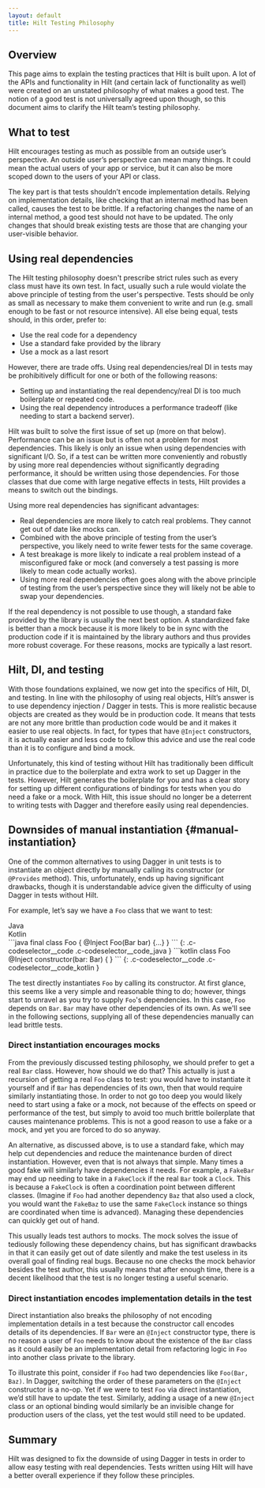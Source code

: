 ```yaml
---
layout: default
title: Hilt Testing Philosophy
---
```


## Overview

This page aims to explain the testing practices that Hilt is built upon. A lot
of the APIs and functionality in Hilt (and certain lack of functionality as
well) were created on an unstated philosophy of what makes a good test. The
notion of a good test is not universally agreed upon though, so this document
aims to clarify the Hilt team’s testing philosophy.

## What to test

Hilt encourages testing as much as possible from an outside user’s perspective.
An outside user’s perspective can mean many things. It could mean the actual
users of your app or service, but it can also be more scoped down to the users
of your API or class.

The key part is that tests shouldn’t encode implementation details. Relying on
implementation details, like checking that an internal method has been called,
causes the test to be brittle. If a refactoring changes the name of an internal
method, a good test should not have to be updated. The only changes that should
break existing tests are those that are changing your user-visible behavior.

## Using real dependencies

The Hilt testing philosophy doesn't prescribe strict rules such as every class
must have its own test. In fact, usually such a rule would violate the above
principle of testing from the user's perspective. Tests should be only as small
as necessary to make them convenient to write and run (e.g. small enough to be
fast or not resource intensive). All else being equal, tests should, in this
order, prefer to:

*   Use the real code for a dependency
*   Use a standard fake provided by the library
*   Use a mock as a last resort

However, there are trade offs. Using real dependencies/real DI in tests may be
prohibitively difficult for one or both of the following reasons:

*   Setting up and instantiating the real dependency/real DI is too much
    boilerplate or repeated code.
*   Using the real dependency introduces a performance tradeoff (like needing to
    start a backend server).

Hilt was built to solve the first issue of set up (more on that below).
Performance can be an issue but is often not a problem for most dependencies.
This likely is only an issue when using dependencies with significant I/O. So,
if a test can be written more conveniently and robustly by using more real
dependencies without significantly degrading performance, it should be written
using those dependencies. For those classes that due come with large negative
effects in tests, Hilt provides a means to switch out the bindings.

Using more real dependencies has significant advantages:

*   Real dependencies are more likely to catch real problems. They cannot get
    out of date like mocks can.
*   Combined with the above principle of testing from the user’s perspective,
    you likely need to write fewer tests for the same coverage.
*   A test breakage is more likely to indicate a real problem instead of a
    misconfigured fake or mock (and conversely a test passing is more likely to
    mean code actually works).
*   Using more real dependencies often goes along with the above principle of
    testing from the user’s perspective since they will likely not be able to
    swap your dependencies.

If the real dependency is not possible to use though, a standard fake provided
by the library is usually the next best option. A standardized fake is better
than a mock because it is more likely to be in sync with the production code if
it is maintained by the library authors and thus provides more robust coverage.
For these reasons, mocks are typically a last resort.

## Hilt, DI, and testing

With those foundations explained, we now get into the specifics of Hilt, DI, and
testing. In line with the philosophy of using real objects, Hilt’s answer is to
use dependency injection / Dagger in tests. This is more realistic because
objects are created as they would be in production code. It means that tests are
not any more brittle than production code would be and it makes it easier to use
real objects. In fact, for types that have `@Inject` constructors, it is
actually easier and less code to follow this advice and use the real code than
it is to configure and bind a mock.

Unfortunately, this kind of testing without Hilt has traditionally been
difficult in practice due to the boilerplate and extra work to set up Dagger in
the tests. However, Hilt generates the boilerplate for you and has a clear story
for setting up different configurations of bindings for tests when you do need a
fake or a mock. With Hilt, this issue should no longer be a deterrent to writing
tests with Dagger and therefore easily using real dependencies.

## Downsides of manual instantiation {#manual-instantiation}

One of the common alternatives to using Dagger in unit tests is to instantiate
an object directly by manually calling its constructor (or `@Provides` method).
This, unfortunately, ends up having significant drawbacks, though it is
understandable advice given the difficulty of using Dagger in tests without
Hilt.

For example, let’s say we have a `Foo` class that we want to test:

<div class="c-codeselector__button c-codeselector__button_java">Java</div>
<div class="c-codeselector__button c-codeselector__button_kotlin">Kotlin</div>
```java
final class Foo {
  @Inject Foo(Bar bar) {...}
}
```
{: .c-codeselector__code .c-codeselector__code_java }
```kotlin
class Foo @Inject constructor(bar: Bar) {
}
```
{: .c-codeselector__code .c-codeselector__code_kotlin }

The test directly instantiates `Foo` by calling its constructor. At first
glance, this seems like a very simple and reasonable thing to do; however,
things start to unravel as you try to supply `Foo`'s dependencies. In this
case, `Foo` depends on `Bar`. `Bar` may have other dependencies of its own.
As we'll see in the following sections, supplying all of these dependencies
manually can lead brittle tests.

### Direct instantiation encourages mocks

From the previously discussed testing philosophy, we should prefer to get a real
`Bar` class. However, how should we do that? This actually is just a recursion
of getting a real `Foo` class to test: you would have to instantiate it yourself
and if `Bar` has dependencies of its own, then that would require similarly
instantiating those. In order to not go too deep you would likely need to start
using a fake or a mock, not because of the effects on speed or performance of
the test, but simply to avoid too much brittle boilerplate that causes
maintenance problems. This is not a good reason to use a fake or a mock, and yet
you are forced to do so anyway.

An alternative, as discussed above, is to use a standard fake, which may help
cut dependencies and reduce the maintenance burden of direct instantiation.
However, even that is not always that simple. Many times a good fake will
similarly have dependencies it needs. For example, a `FakeBar` may end up
needing to take in a `FakeClock` if the real `Bar` took a `Clock`. This is
because a `FakeClock` is often a coordination point between different classes.
(Imagine if `Foo` had another dependency `Baz` that also used a clock, you would
want the `FakeBaz` to use the same `FakeClock` instance so things are
coordinated when time is advanced). Managing these dependencies can quickly get
out of hand.

This usually leads test authors to mocks. The mock solves the issue of tediously
following these dependency chains, but has significant drawbacks in that it can
easily get out of date silently and make the test useless in its overall goal of
finding real bugs. Because no one checks the mock behavior besides the test
author, this usually means that after enough time, there is a decent likelihood
that the test is no longer testing a useful scenario.

### Direct instantiation encodes implementation details in the test

Direct instantiation also breaks the philosophy of not encoding implementation
details in a test because the constructor call encodes details of its
dependencies. If `Bar` were an `@Inject` constructor type, there is no reason a
user of `Foo` needs to know about the existence of the `Bar` class as it could
easily be an implementation detail from refactoring logic in `Foo` into another
class private to the library.

To illustrate this point, consider if `Foo` had two dependencies like `Foo(Bar,
Baz)`. In Dagger, switching the order of these parameters on the `@Inject`
constructor is a no-op. Yet if we were to test `Foo` via direct instantiation,
we’d still have to update the test. Similarly, adding a usage of a new `@Inject`
class or an optional binding would similarly be an invisible change for
production users of the class, yet the test would still need to be updated.

## Summary

Hilt was designed to fix the downside of using Dagger in tests in order to allow
easy testing with real dependencies. Tests written using Hilt will have a better
overall experience if they follow these principles.
